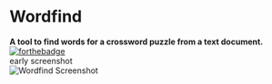 # Wordfind
**A tool to find words for a crossword puzzle from a text document.**\
[![forthebadge](https://forthebadge.com/images/badges/designed-in-ms-paint.svg)](https://forthebadge.com)
\
early screenshot
\
![Wordfind Screenshot]()
